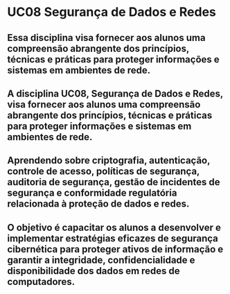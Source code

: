 # UC08 Segurança de Dados e Redes
## Essa disciplina visa fornecer aos alunos uma compreensão abrangente dos princípios, técnicas e práticas para proteger informações e sistemas em ambientes de rede.
## A disciplina UC08, Segurança de Dados e Redes, visa fornecer aos alunos uma compreensão abrangente dos princípios, técnicas e práticas para proteger informações e sistemas em ambientes de rede.
## Aprendendo sobre criptografia, autenticação, controle de acesso, políticas de segurança, auditoria de segurança, gestão de incidentes de segurança e conformidade regulatória relacionada à proteção de dados e redes.
## O objetivo é capacitar os alunos a desenvolver e implementar estratégias eficazes de segurança cibernética para proteger ativos de informação e garantir a integridade, confidencialidade e disponibilidade dos dados em redes de computadores.
